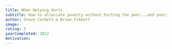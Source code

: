 ```yaml
---
title: When Helping Hurts
subtitle: How to alleviate poverty without hurting the poor...and yourself
author: Steve Corbett & Brian Fikkert
image:
rating: 5
yearCompleted: 2022
motivation:
---
```


